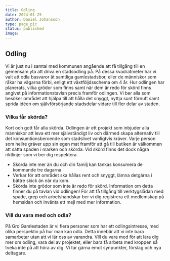```yaml
---
title: Odling
date: 2024-01-25
author: Daniel Johansson
type: page_pic
status: published
image: 
---
```


## Odling

Vi är just nu i samtal med kommunen angående att få tillgång till en gemensam
yta att driva en stadsodling på.
På dessa kvadratmeter har vi valt att odla basvaror åt samtliga
gamlestadsbor, eller de människor som råkar ha vägarna förbi,  enligt ett
växtföljdsschema om 4 år. Hur odlingen har planerats, vilka grödor som finns samt
när dem är redo för skörd finns angivet på informationstavlan precis framför
odlingen. Vi ber alla som besöker området att hjälpa till att hålla det snyggt,
nyttja sunt förnuft samt sprida idéen om självförsörjande stadsdelar vidare till
fler delar av staden.

### Vilka får skörda?

Kort och gott får alla skörda.
Odlingen är ett projekt som inbjuder alla människor att  leva ett mer
självständigt liv och därmed skapa alternativ till det konsumtionsberoende som
stadslivet vanligtvis kräver. Varje person som hellre gräver upp sin egen mat
framför att gå till butiken är välkommen att sätta spaden i marken och skörda.
Vid skörd finns det dock några riktlinjer som vi ber dig respektera.

* Skörda inte mer än du och din familj kan tänkas konsumera de kommande tre dagarna.
* Verkar för att området ska hållas rent och snyggt, lämna detgärna i bättre
skick än när du kom.
* Skörda inte grödor som inte är redo för skörd. Information om detta finner du
på tavlan vid odlingen!
För att få tillgång till verktygslådan med spade, grep och arbetshandskar ber vi
dig registrera ett medlemskap på hemsidan och invänta ett mejl med mer information.

### Vill du vara med och odla?

På Gro Gamlestaden är vi flera personer som har ett odlingsintresse, med olika
perspektiv på hur man kan odla. Detta innebär att vi inte bara samarbetar utan
att vi lär oss av varandra.
Vill du vara med för att lära dig mer om odling, vara del av projektet, eller
bara få arbeta med kroppen så tveka inte på att höra av dig. Vi tar gärna emot
synpunkter, förslag och nya deltagare.
